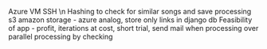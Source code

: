 Azure VM SSH \n
Hashing to check for similar songs and save processing
s3 amazon storage - azure analog, store only links in django db
Feasibility of app - profit, iterations at cost, short trial, send mail when processing over
parallel processing by checking 
